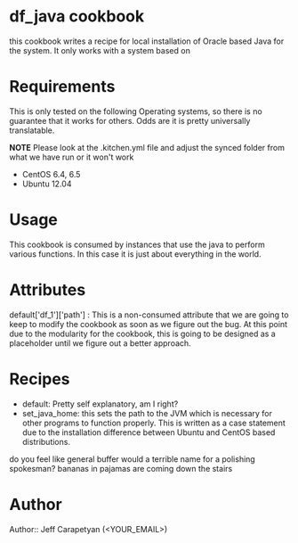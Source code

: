 # df_java cookbook

this cookbook writes a recipe for local installation of Oracle based Java for the system. It only works with a system based on 
# Requirements
This is only tested on the following Operating systems, so there is no guarantee that it works for others. Odds are it is pretty universally translatable.

**NOTE** Please look at the .kitchen.yml file and adjust the synced folder from what we have run or it won't work

* CentOS 6.4, 6.5
* Ubuntu 12.04

# Usage
This cookbook is consumed by instances that use the java to perform various functions. In this case it is just about everything in the world.

# Attributes
default['df_1']['path'] : This is a non-consumed attribute that we are going to keep to modify the cookbook as soon as we figure out the bug. At this point due to the modularity for the cookbook, this is going to be designed as a placeholder until we figure out a better approach.
# Recipes

* default: Pretty self explanatory, am I right?
* set_java_home: this sets the path to the JVM which is necessary for other programs to function properly. This is written as a case statement due to the installation difference between Ubuntu and CentOS based distributions.

do you feel like general buffer would a terrible name for a polishing spokesman?
bananas in pajamas are coming down the stairs

# Author

Author:: Jeff Carapetyan (<YOUR_EMAIL>)
